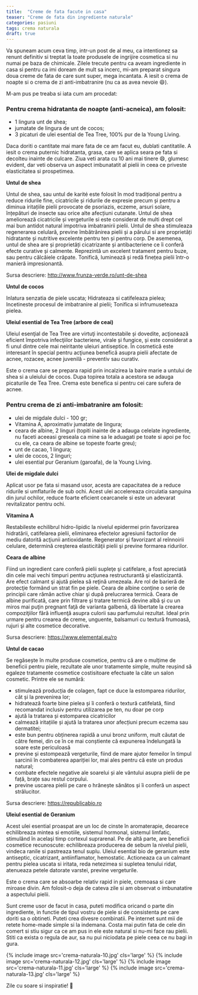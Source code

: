 ```yaml
---
title:  "Creme de fata facute in casa"
teaser: "Creme de fata din ingrediente naturale"
categories: pasiuni
tags: crema naturala
draft: true
---
```


Va spuneam acum ceva timp, intr-un post de al meu, ca intentionez sa renunt definitiv si treptat la toate produsele de ingrijire cosmetica si nu numai pe baza de chimicale.
Zilele trecute pentru ca aveam ingrediente in casa si pentru ca imi doream de mult sa incerc, mi-am preparat singura doua creme de fata de care sunt super, mega incantata.
A iesit o crema de noapte si o crema de zi anti-imbatranire (nu ca as avea nevoie :smile:).

M-am pus pe treaba si iata cum am procedat:


### Pentru crema hidratanta de noapte (anti-acneica), am folosit:

- 1 lingura unt de shea;
- jumatate de lingura de unt de cocos;
- 3 picaturi de ulei esential de Tea Tree, 100% pur de la Young Living.

Daca doriti o cantitate mai mare fata de ce am facut eu, dublati cantitatile.
A iesit o crema puternic hidratanta, grasa, care se aplica seara pe fata si decolteu inainte de culcare. Ziua veti arata cu 10 ani mai tinere :smile:, glumesc evident, dar veti observa un aspect imbunatatit al pielii in ceea ce priveste elasticitatea si prospetimea.

**Untul de shea**

Untul de shea, sau untul de karité este folosit în mod tradițional pentru a reduce ridurile fine, cicatricile și ridurile de expresie precum și pentru a diminua iritațiile pielii provocate de psoriazis, eczeme, arsuri solare, înțepături de insecte sau orice alte afecțiuni cutanate. Untul de shea ameliorează cicatricile și vergeturile si este considerat de multi drept cel mai bun antidot natural impotriva imbatranirii pielii.
Untul de shea stimuleaza regenerarea celulară, previne îmbătrânirea pielii și a părului si are proprietăți hidratante și nutritive excelente pentru ten și pentru corp. De asemenea, untul de shea are și proprietăți cicatrizante și antibacteriene ce îi conferă efecte curative și calmente. Reprezintă un excelent tratament pentru buze, sau pentru călcâiele crăpate. Tonifică, luminează și redă finețea pielii într-o manieră impresionantă.

Sursa descriere: http://www.frunza-verde.ro/unt-de-shea

**Untul de cocos**

Inlatura senzatia de piele uscata;
Hidrateaza si catifeleaza pielea;
Incetineste procesul de imbatranire al pielii;
Tonifica si infrumuseteaza pielea.

**Uleiul esential de Tea Tree (arbore de ceai)**

Uleiul esenţial de Tea Tree are virtuţi incontestabile și dovedite, acţionează eficient împotriva infecţiilor bacteriene, virale și fungice, și este considerat a fi unul dintre cele mai neiritante uleiuri antiseptice. În cosmetică este interesant în special pentru acţiunea benefică asupra pielii afectate de acnee, rozacee, acnee juvenilă - preventiv sau curativ.


Este o crema care se prepara rapid prin incalzirea la baire marie a untului de shea si a uleiului de cocos. Dupa topirea totala a acestora se adauga picaturile de Tea Tree.
Crema este benefica si pentru cei care sufera de acnee.


### Pentru crema de zi anti-imbatranire am folosit:

- ulei de migdale dulci - 100 gr;
- Vitamina A, aproximativ jumatate de lingura;
- ceara de albine, 2 linguri (topiti inainte de a adauga celelate ingrediente, nu faceti aceeasi greseala ca mine sa le aduagati pe toate si apoi pe foc cu ele, ca ceara de albine se topeste foarte greu);
- unt de cacao, 1 lingura;
- ulei de cocos, 2 linguri;
- ulei esential pur Geranium (garoafa), de la Young Living.

**Ulei de migdale dulci**

Aplicat usor pe fata si masand usor, acesta are capacitatea de a reduce ridurile si umflaturile de sub ochi. Acest ulei accelereaza circulatia sanguina din jurul ochilor, reduce foarte eficient cearcanele si este un adevarat revitalizator pentru ochi.

**Vitamina A**

Restabileste echilibrul hidro-lipidic la nivelul epidermei prin favorizarea hidratării, catifelarea pielii, eliminarea efectelor agresiunii factorilor de mediu datorită acţiunii antioxidante. Regenerator şi favorizant al reînnoirii celulare, determină creşterea elasticităţii pielii şi previne formarea ridurilor.

**Ceara de albine**

Fiind un ingredient care conferă pielii supleţe şi catifelare, a fost apreciată din cele mai vechi timpuri pentru acţiunea restructurantă şi elasticizantă. Are efect calmant şi ajută pielea să reţină umezeala. Are rol de barieră de protecţie formând un strat fin pe piele.
Ceara de albine conţine o serie de principii care rămân active chiar şi după prelucrarea termică. Ceara de albine purificată, care prin filtrare şi tratare termică devine albă şi cu un miros mai puţin pregnant faţă de varianta galbenă, dă libertate la crearea compoziţiilor fără influenţă asupra culorii sau parfumului rezultat. Ideal prin urmare pentru crearea de creme, unguente, balsamuri cu textură frumoasă, rujuri şi alte cosmetice decorative.

Sursa descriere: https://www.elemental.eu/ro

**Untul de cacao**

Se regăsește în multe produse cosmetice, pentru că are o mulțime de beneficii pentru piele, rezultate ale unor tratamente simple, multe reușind să egaleze tratamente cosmetice costisitoare efectuate la câte un salon cosmetic. Printre ele se numără:

- stimulează producția de colagen, fapt ce duce la estomparea ridurilor, cât și la prevenirea lor;
- hidratează foarte bine pielea și îi conferă o textură catifelată, fiind recomandat inclusiv pentru utilizarea pe ten, nu doar pe corp
- ajută la tratarea și estomparea cicatricilor
- calmează iritațiile și ajută la tratarea unor afecțiuni precum eczema sau dermatitei;
- este bun pentru obținerea rapidă a unui bronz uniform, mult căutat de către femei, din ce în ce mai conștiente că expunerea îndelungată la soare este periculoasă
- previne și estompează vergeturile, fiind de mare ajutor femeilor în timpul sarcinii în combaterea apariției lor, mai ales pentru că este un produs natural;
- combate efectele negative ale soarelui și ale vântului asupra pielii de pe față, brațe sau restul corpului.
- previne uscarea pielii pe care o hrănește sănătos și îi conferă un aspect strălucitor.

Sursa descriere: https://republicabio.ro

**Uleiul esential de Geranium**

Acest ulei esential proaspat are un loc de cinste  în aromaterapie, deoarece echilibreaza mintea si emotiile, sistemul hormonal, sistemul limfatic, stimulând în acelaşi timp cortexul suprarenal.
Pe de altă parte, are beneficii cosmetice recunoscute: echilibreaza producerea de sebum la nivelul pielii, vindeca ranile si pastreaza tenul suplu. Uleiul esential bio de geranium este antiseptic, cicatrizant, antiinflamator, hemostatic.
Actioneaza ca un calmant pentru pielea uscata si iritata, reda netezimea si supletea tenului ridat, atenueaza petele datorate varstei, previne vergeturile.

Este o crema care se absoarbe relativ rapid in piele, cremoasa si care miroase divin. Am folosit-o deja de cateva zile si am observat o imbunatatire a aspectului pielii.

Sunt creme usor de facut in casa, puteti modifica oricand o parte din ingrediente, in functie de tipul vostru de piele si de consistenta pe care doriti sa o obtineti.
Puteti crea divesre combinatii. Pe internet sunt mii de retete home-made simple si la indemana. Costa mai putin fata de cele din comert si stiu sigur ca ce am pus in ele este natural si nu-mi face rau pielii.
Stiti ca exista o regula de aur, sa nu pui niciodata pe piele ceea ce nu bagi in gura.


{% include image src='crema-naturala-10.jpg' cls='large' %}
{% include image src='crema-naturala-12.jpg' cls='large' %}
{% include image src='crema-naturala-11.jpg' cls='large' %}
{% include image src='crema-naturala-13.jpg' cls='large' %}

Zile cu soare si inspiratie! :sunflower:
